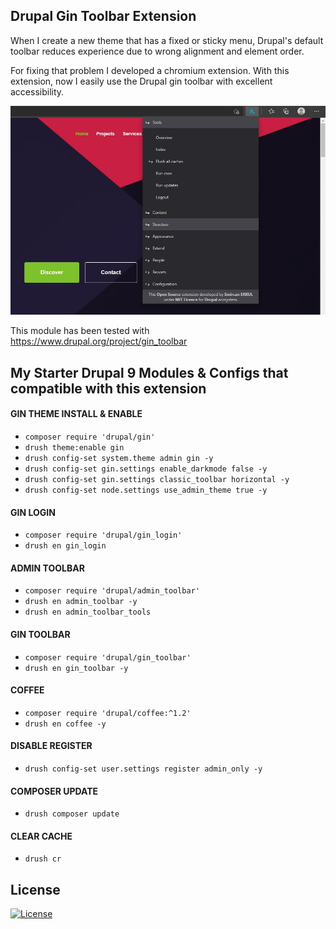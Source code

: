 ## Drupal Gin Toolbar Extension

When I create a new theme that has a fixed or sticky menu, Drupal's default toolbar reduces experience due to wrong alignment and element order.

For fixing that problem I developed a chromium extension. With this extension, now I easily use the Drupal gin toolbar with excellent accessibility.

!['Preview'](https://raw.githubusercontent.com/emircanerkul/drupal-gin-toolbar-extension/master/preview.png)

This module has been tested with https://www.drupal.org/project/gin_toolbar

## My Starter Drupal 9 Modules & Configs that compatible with this extension

#### GIN THEME INSTALL & ENABLE
* `composer require 'drupal/gin'`
* `drush theme:enable gin`
* `drush config-set system.theme admin gin -y`
* `drush config-set gin.settings enable_darkmode false -y`
* `drush config-set gin.settings classic_toolbar horizontal -y`
* `drush config-set node.settings use_admin_theme true -y`

#### GIN LOGIN
* `composer require 'drupal/gin_login'`
* `drush en gin_login`

#### ADMIN TOOLBAR
* `composer require 'drupal/admin_toolbar'`
* `drush en admin_toolbar -y`
* `drush en admin_toolbar_tools`

#### GIN TOOLBAR
* `composer require 'drupal/gin_toolbar'`
* `drush en gin_toolbar -y`

#### COFFEE
* `composer require 'drupal/coffee:^1.2'`
* `drush en coffee -y`

#### DISABLE REGISTER
* `drush config-set user.settings register admin_only -y`

#### COMPOSER UPDATE
* `drush composer update`

#### CLEAR CACHE
* `drush cr`


## License

[![License](http://img.shields.io/:license-mit-blue.svg?style=flat-square)](http://badges.mit-license.org)